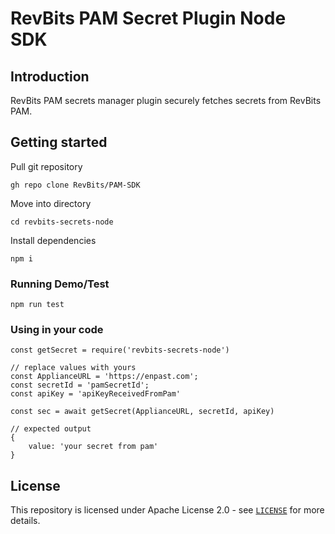 # RevBits PAM Secret Plugin Node SDK

## Introduction

RevBits PAM secrets manager plugin securely fetches secrets from RevBits PAM.

## Getting started

Pull git repository

```
gh repo clone RevBits/PAM-SDK
```

Move into directory
```
cd revbits-secrets-node
```

Install dependencies
```
npm i
```

### Running Demo/Test

```
npm run test
```

### Using in your code

```node
const getSecret = require('revbits-secrets-node')

// replace values with yours
const ApplianceURL = 'https://enpast.com';
const secretId = 'pamSecretId';
const apiKey = 'apiKeyReceivedFromPam'

const sec = await getSecret(ApplianceURL, secretId, apiKey)

// expected output
{
    value: 'your secret from pam'
}
```


## License

This repository is licensed under Apache License 2.0 - see [`LICENSE`](../LICENSE.md) for more details.
